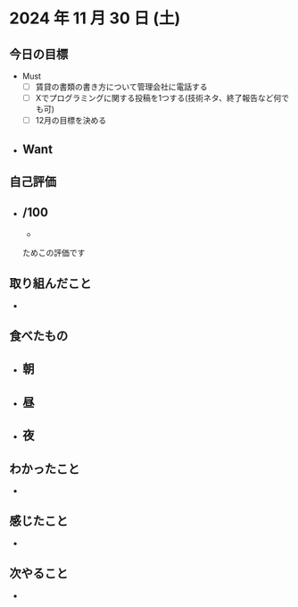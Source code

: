 # 2024 年 11 月 30 日 (土)

## 今日の目標
- Must
  - [ ] 賃貸の書類の書き方について管理会社に電話する
  - [ ] Xでプログラミングに関する投稿を1つする(技術ネタ、終了報告など何でも可)
  - [ ] 12月の目標を決める
- Want
  - 

## 自己評価
- __/100__
  - 
  - 

  ためこの評価です

## 取り組んだこと
- 

## 食べたもの
- 朝
  - 
- 昼
  - 
- 夜
  - 

## わかったこと
- 

## 感じたこと
- 

## 次やること
- 
